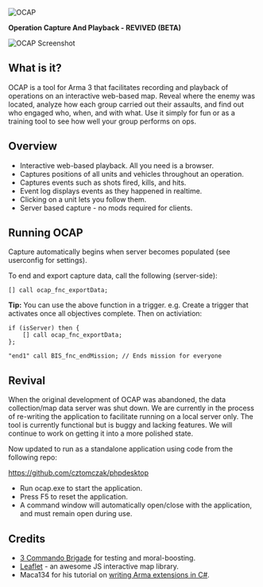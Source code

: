 ![OCAP](https://i.imgur.com/4Z16B8J.png)

**Operation Capture And Playback - REVIVED (BETA)**

![OCAP Screenshot](https://i.imgur.com/67L12wKl.jpg)

## What is it?
OCAP is a tool for Arma 3 that facilitates recording and playback of operations on an interactive web-based map. Reveal where the enemy was located, analyze how each group carried out their assaults, and find out who engaged who, when, and with what. Use it simply for fun or as a training tool to see how well your group performs on ops.

## Overview

* Interactive web-based playback. All you need is a browser.
* Captures positions of all units and vehicles throughout an operation.
* Captures events such as shots fired, kills, and hits.
* Event log displays events as they happened in realtime.
* Clicking on a unit lets you follow them.
* Server based capture - no mods required for clients.

## Running OCAP
Capture automatically begins when server becomes populated (see userconfig for settings).

To end and export capture data, call the following (server-side):

`[] call ocap_fnc_exportData;`

**Tip:** You can use the above function in a trigger.
e.g. Create a trigger that activates once all objectives complete. Then on activiation:
```
if (isServer) then {
    [] call ocap_fnc_exportData;
};

"end1" call BIS_fnc_endMission; // Ends mission for everyone
```

## Revival
When the original development of OCAP was abandoned, the data collection/map data server was shut down. We are currently in the process of re-writing the application to facilitate running on a local server only. The tool is currently functional but is buggy and lacking features. We will continue to work on getting it into a more polished state.

 
Now updated to run as a standalone application using code from the following repo:

https://github.com/cztomczak/phpdesktop

- Run ocap.exe to start the application. 
- Press F5 to reset the application. 
- A command window will automatically open/close with the application, and must remain open during use. 
 
## Credits

* [3 Commando Brigade](http://www.3commandobrigade.com/) for testing and moral-boosting.
* [Leaflet](http://leafletjs.com/) - an awesome JS interactive map library.
* Maca134 for his tutorial on [writing Arma extensions in C#](http://maca134.co.uk/tutorial/write-an-arma-extension-in-c-sharp-dot-net/).

